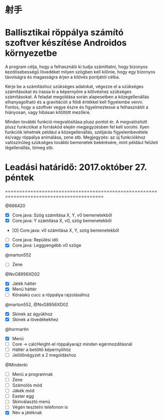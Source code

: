 # 射手
# Ballisztikai röppálya számító szoftver készítése Androidos környezetbe

A program célja, hogy a felhasználó ki tudja számíttatni, hogy bizonyos kezdősebességű lövedéket
milyen szögben kell kilőnie, hogy egy bizonyos távolságra és magasságra érjen a kilövés pontjától
célba.

Kérje be a számításhoz szükséges adatokat, végezze el a szükséges számításokat és írassa ki a
képernyőre a kilövéshez szükséges számításokat. A feladat megoldása során alapesetben a
közegellenállás elhanyagolható és a gravitációt a földi értékkel kell figyelembe venni.
Fontos, hogy a szoftver vegye észre és figyelmeztesse a felhasználót a hiányosan, vagy hibásan
kitöltött mezőkre.

Minden további funkció megvalósítása plusz pontot ér. A megvalósított plusz funkciókat a forráskód
elején megjegyzésben fel kell sorolni. Ilyen funkciók lehetnek például a közegellenállás, széljárás
figyelembevétele és/vagy röppálya animálása, zene stb. Megjegyzés: az új funkciókhoz valószínűleg
szükséges további bemenetek bekérésére, mint például felületi légellenállás, tömeg stb.

# Leadási határidő: 2017.október 27. péntek

=========================================================================================

@666420
- [X] Core.java: Szög számítása X, Y, v0 bemenetekből
- [X] Core.java: Y számítása X, v0, szög bemenetekből
- [O] Core.java: v0 számítása X, Y, szög bemenetekből
- [ ] Core.java: Repülési idő
- [X] Core.java: Leggyengébb v0 szöge

@marton552
- [ ] Zene

@NvG8956XD02
- [X] Játék háttér
- [X] Menü háttér
- [ ] Köralakú cucc a röppálya rajzolásához

@marton552, @NvG8956XD02
- [X] Skinek az ágyúkhoz
- [X] Skinek a lövedékekhez

@hormartin
- [X] Menü
- [ ] Core -> calcHeight-el röppályarajz minden egérmozdításnál
- [ ] Háttér a betöltő képernyőhöz
- [ ] Jelölőnégyzet a 2 megoldáshoz

@Mindenki
- [ ] Menü a programnak
- [ ] Zene
- [ ] Számolós mód
- [ ] Jákék mód
- [ ] Easter egg
- [ ] Skinválasztó menü
- [ ] Végén tesztelni telefonon is
- [X] Név a játéknak
